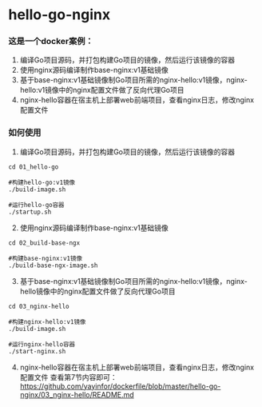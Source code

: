 # hello-go-nginx
### 这是一个docker案例：
1. 编译Go项目源码，并打包构建Go项目的镜像，然后运行该镜像的容器
2. 使用nginx源码编译制作base-nginx:v1基础镜像
3. 基于base-nginx:v1基础镜像制Go项目所需的nginx-hello:v1镜像，nginx-hello:v1镜像中的nginx配置文件做了反向代理Go项目
4. nginx-hello容器在宿主机上部署web前端项目，查看nginx日志，修改nginx配置文件

### 如何使用
1. 编译Go项目源码，并打包构建Go项目的镜像，然后运行该镜像的容器
```shell
cd 01_hello-go

#构建hello-go:v1镜像
./build-image.sh

#运行hello-go容器
./startup.sh
```

2. 使用nginx源码编译制作base-nginx:v1基础镜像
```shell
cd 02_build-base-ngx

#构建base-nginx:v1镜像
./build-base-ngx-image.sh

```

3. 基于base-nginx:v1基础镜像制Go项目所需的nginx-hello:v1镜像，nginx-hello镜像中的nginx配置文件做了反向代理Go项目
```shell
cd 03_nginx-hello

#构建nginx-hello:v1镜像
./build-image.sh

#运行nginx-hello容器
./start-nginx.sh

```

4. nginx-hello容器在宿主机上部署web前端项目，查看nginx日志，修改nginx配置文件 
查看第7节内容即可：https://github.com/yayinfor/dockerfile/blob/master/hello-go-nginx/03_nginx-hello/README.md




 
